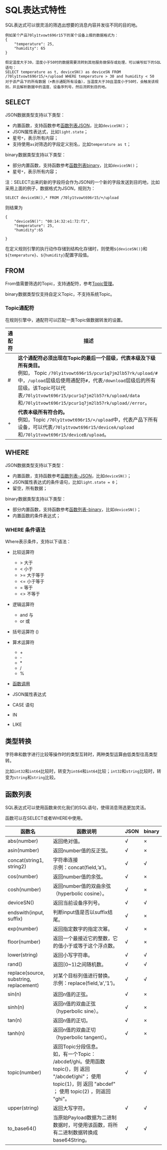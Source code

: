 # SQL表达式特性
SQL表达式可以很灵活的筛选出想要的消息内容并发往不同的目的地。

```
例如某个产品70ly1tvowt696r15下的某个设备上报的数据格式为：
{
	"temperature": 25,
	"humidity": 65
}

假定温度大于30，湿度小于50时的数据需要流转到其他服务做保存或处理，可以编写如下的SQL语句：
SELECT temperature as t, deviceSN() as deviceSN FROM /70ly1tvowt696r15/+/upload WHERE temperature > 30 and humidity < 50
对于该产品下的所有数据（+表示通配所有设备），当温度大于30且湿度小于50时，会触发该规则，并且解析数据中的温度、设备序列号，然后流转到目的地。
```

## SELECT
JSON数据类型支持以下类型：

- 内置函数，支持函数参考[函数列表JSON](uiot-core/console_guide/ruleengine/sql_statements#函数列表)，比如`deviceSN()`；
- JSON属性表达式，比如`light.state`；
- 星号`*`，表示所有内容；
- 支持使用`as`对筛选的字段定义别名，比如`temperature as t`；

binary数据类型支持以下类型：

- 部分内置函数，支持函数参考[函数列表binary](uiot-core/console_guide/ruleengine/sql_statements#函数列表)，比如`deviceSN()`；
- 星号`*`，表示所有内容；


注：SELECT出来的新的字段将会作为JSON的一个新的字段发送到目的地，比如采用上面的例子，数据格式为JSON，规则为：

```
SELECT deviceSN(),* FROM /70ly1tvowt696r15/+/upload
```
则结果为
```
{
	"deviceSN()": "00:14:32:e1:72:f1",
	"temperature": 25,
	"humidity":65
	
}
```
在定义规则引擎的执行动作存储到结构化存储时，则使用`${deviceSN()}`和`${temperature}`、`${humidity}`配置字段值。


## FROM
From值需要筛选的Topic，支持通配符，参考[Topic管理](uiot-core/console_guide/product_device/topic)。

binary数据类型仅支持自定义Topic，不支持系统Topic。

### Topic通配符
在规则引擎中，通配符可以匹配一类Topic做数据转发的设置。


|通配符 |	描述
|---|---
|# |	**这个通配符必须出现在Topic的最后一个层级，代表本级及下级所有类目。**<br>例如， Topic `/70ly1tvowt696r15/pcur1q7jm2lb57rk/upload/#`中，`/upload`层级后使用通配符`#`，代表`/download`层级后的所有层级。该Topic可以代表`/70ly1tvowt696r15/pcur1q7jm2lb57rk/upload/data`和`/70ly1tvowt696r15/pcur1q7jm2lb57rk/upload//error`。
|+ |	**代表本级所有符合的。**<br>例如，Topic `/70ly1tvowt696r15/+/upload`中，代表产品下所有设备，可以代表`/70ly1tvowt696r15/deviceA/upload`和`/70ly1tvowt696r15/deviceB/upload`。

## WHERE
JSON数据类型支持以下类型：

- 内置函数，支持函数参考[函数列表-JSON](uiot-core/console_guide/ruleengine/sql_statements#函数列表)，比如`deviceSN()`；
- JSON属性表达式的条件语句，比如`light.state = 0`；
- 留空，所有数据；

binary数据类型支持以下类型：

- 部分内置函数，支持函数参考[函数列表-binary](uiot-core/console_guide/ruleengine/sql_statements#函数列表)，比如`deviceSN()`；
- 内置函数的条件表达式；

### WHERE 条件语法
Where表示条件，支持以下语法：

- 比较运算符
  - \>   大于
  - <    小于
  - \>=  大于等于
  - <=   小于等于
  - =    等于
  - <>   不等于

- 逻辑运算符
  - and  与
  - or   或

- 括号运算符 ()
- 算术运算符
  - \+
  - \-
  - \*
  - /
  - %
- [函数调用](uiot-core/console_guide/ruleengine/sql_statements#函数列表)
- JSON属性表达式
- CASE 语句
- IN
- LIKE


## 类型转换

字符串和数字进行比较等操作时的类型互转时，两种类型运算由低类型往高类型转。

比如`int32`和`int64`比较时，转变为`int64`和`int64`比较；`int32`和`string`比较时，转变为`string`和`string`比较。


## 函数列表
SQL表达式可以使用函数来优化我们的SQL语句，使得消息筛选更加灵活。

函数可以在SELECT或者WHERE中使用。

| 函数名|	函数说明|JSON |binary|
|---|---|---|---|
|abs(number)	|返回绝对值。|√|×|
|asin(number)	|返回number值的反正弦。|√|×|
|concat(string1, string2)	|字符串连接  <br>示例：concat(field,’a’)。|√|√|
|cos(number)	|返回number值的余弦。|√|×|
|cosh(number)	|返回number值的双曲余弦（hyperbolic cosine）。|√|×|
|deviceSN()	    |返回当前设备序列号。|√|√|
|endswith(input, suffix)	|判断input值是否以suffix结尾。|√|×|
|exp(number)	|返回指定数字的指定次幂。|√|×|
|floor(number)	|返回一个最接近它的整数，它的值小于或等于这个浮点数。|√|×|
|lower(string)	|返回小写字符串。|√|√|
|rand()	|返回[0~1)之间随机数。|√|√|
|replace(source, substring, replacement)|对某个目标列值进行替换。<br>示例：replace(field,’a’,’1’)。|√|√|
|sin(n)	    |返回n值的正弦。|√|×|
|sinh(n)	|返回n值的双曲正弦（hyperbolic sine）。|√|×|
|tan(n)	    |返回n值的正切。|√|×|
|tanh(n)	|返回n值的双曲正切（hyperbolic tangent）。|√|×|
|topic(number)	 |返回Topic分段信息。<br>如，有一个Topic： /abcdef/ghi。使用函数 topic()，则 返回 "/abcdef/ghi"； 使用 topic(1)，则 返回 "abcdef" ； 使用 topic(2) ，则返回 "ghi"。|√|√|
|upper(string)	|返回大写字符。|√|√|
|to_base64()|当原始Payload数据为二进制数据时，可使用该函数，将所有二进制数据转换成base64String。|√|√|